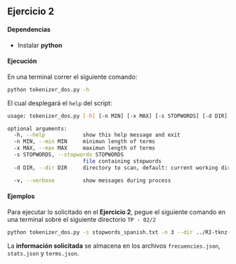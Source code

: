 ## Ejercicio 2

#### Dependencias

- Instalar **python**

#### Ejecución

En una terminal correr el siguiente comando:

```bash
python tokenizer_dos.py -h
```
El cual desplegará el `help` del script:

```bash
usage: tokenizer_dos.py [-h] [-n MIN] [-x MAX] [-s STOPWORDS] [-d DIR] [-v]

optional arguments:
  -h, --help            show this help message and exit
  -n MIN, --min MIN     minimun length of terms
  -x MAX, --max MAX     maximun length of terms
  -s STOPWORDS, --stopwords STOPWORDS
                        file containing stopwords
  -d DIR, --dir DIR     directory to scan, default: current working dir

  -v, --verbose         show messages during process
```

#### Ejemplos

Para ejecutar lo solicitado en el **Ejercicio 2**, pegue el siguiente comando en una terminal sobre el siguiente directorio `TP - 02/2`

```bash
python tokenizer_dos.py -s stopwords_spanish.txt -n 3 --dir ../RI-tknz-data
```

La **información solicitada** se almacena en los archivos `frecuencies.json`,  `stats.json` y `terms.json`.
